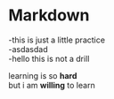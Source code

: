# Markdown
-this is just a little practice  
-asdasdad  
-hello this is not a drill  

learning is so **hard**  
but i am **willing** to learn  
